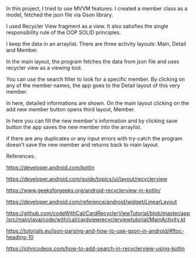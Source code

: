 In this project, I tried to use MVVM features. I created a member class as a model, fetched the json file via Gson library. 

I used Recycler View fragment as a view. It also satisfies the single responsibility rule of the OOP SOLID principles.

I keep the data in an arraylist. There are three activity layouts: Main, Detail and Member.

In the main layout, the program fetches the data from json file and uses recycler view as a viewing tool.

You can use the search filter to look for a specific member. By clicking on any of the member names, the app goes to the Detail layout of this very member.

In here, detailed informations are shown. On the main layout clicking on the add new member button opens third layout, Member.

In here you can fill the new member's information and by clicking save button the app saves the new member into the arraylist.

if there are any duplicates or any input errors with try-catch the program doesn't save the new member and returns back to main layout.


References:

https://developer.android.com/kotlin

https://developer.android.com/guide/topics/ui/layout/recyclerview

https://www.geeksforgeeks.org/android-recyclerview-in-kotlin/

https://developer.android.com/reference/android/widget/LinearLayout

https://github.com/codeWithCal/CardRecyclerViewTutorial/blob/master/app/src/main/java/code/with/cal/cardviewrecyclerviewtutorial/MainActivity.kt

https://tutorials.eu/json-parsing-and-how-to-use-gson-in-android/#ftoc-heading-10

https://johncodeos.com/how-to-add-search-in-recyclerview-using-kotlin
